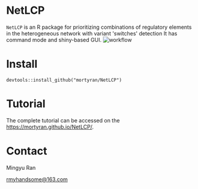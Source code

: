 # NetLCP
`NetLCP` is an R package for prioritizing combinations of regulatory elements in the heterogeneous network with variant 'switches' detection It has command mode and shiny-based GUI.
![workflow](https://github.com/mortyran/NetLCP/raw/main/Workflow.png)

# Install
`devtools::install_github("mortyran/NetLCP")`
# Tutorial
The complete tutorial can be accessed on the https://mortyran.github.io/NetLCP/.
# Contact
Mingyu Ran

rmyhandsome@163.com
